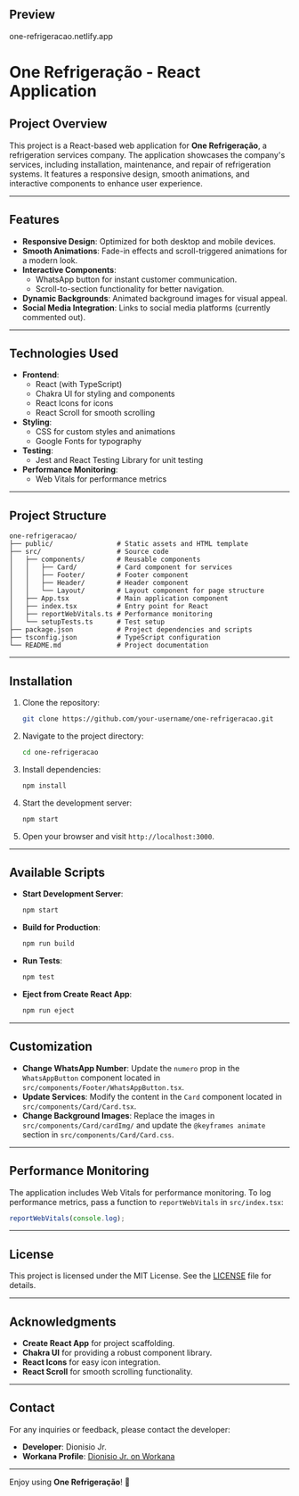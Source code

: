 ## **Preview**
one-refrigeracao.netlify.app


# One Refrigeração - React Application

## **Project Overview**
This project is a React-based web application for **One Refrigeração**, a refrigeration services company. The application showcases the company's services, including installation, maintenance, and repair of refrigeration systems. It features a responsive design, smooth animations, and interactive components to enhance user experience.

---

## **Features**
- **Responsive Design**: Optimized for both desktop and mobile devices.
- **Smooth Animations**: Fade-in effects and scroll-triggered animations for a modern look.
- **Interactive Components**:
  - WhatsApp button for instant customer communication.
  - Scroll-to-section functionality for better navigation.
- **Dynamic Backgrounds**: Animated background images for visual appeal.
- **Social Media Integration**: Links to social media platforms (currently commented out).

---

## **Technologies Used**
- **Frontend**:
  - React (with TypeScript)
  - Chakra UI for styling and components
  - React Icons for icons
  - React Scroll for smooth scrolling
- **Styling**:
  - CSS for custom styles and animations
  - Google Fonts for typography
- **Testing**:
  - Jest and React Testing Library for unit testing
- **Performance Monitoring**:
  - Web Vitals for performance metrics

---

## **Project Structure**
```
one-refrigeracao/
├── public/                # Static assets and HTML template
├── src/                   # Source code
│   ├── components/        # Reusable components
│   │   ├── Card/          # Card component for services
│   │   ├── Footer/        # Footer component
│   │   ├── Header/        # Header component
│   │   └── Layout/        # Layout component for page structure
│   ├── App.tsx            # Main application component
│   ├── index.tsx          # Entry point for React
│   ├── reportWebVitals.ts # Performance monitoring
│   └── setupTests.ts      # Test setup
├── package.json           # Project dependencies and scripts
├── tsconfig.json          # TypeScript configuration
└── README.md              # Project documentation
```

---

## **Installation**
1. Clone the repository:
   ```bash
   git clone https://github.com/your-username/one-refrigeracao.git
   ```
2. Navigate to the project directory:
   ```bash
   cd one-refrigeracao
   ```
3. Install dependencies:
   ```bash
   npm install
   ```
4. Start the development server:
   ```bash
   npm start
   ```
5. Open your browser and visit `http://localhost:3000`.

---

## **Available Scripts**
- **Start Development Server**:
  ```bash
  npm start
  ```
- **Build for Production**:
  ```bash
  npm run build
  ```
- **Run Tests**:
  ```bash
  npm test
  ```
- **Eject from Create React App**:
  ```bash
  npm run eject
  ```

---

## **Customization**
- **Change WhatsApp Number**:
  Update the `numero` prop in the `WhatsAppButton` component located in `src/components/Footer/WhatsAppButton.tsx`.
- **Update Services**:
  Modify the content in the `Card` component located in `src/components/Card/Card.tsx`.
- **Change Background Images**:
  Replace the images in `src/components/Card/cardImg/` and update the `@keyframes animate` section in `src/components/Card/Card.css`.

---

## **Performance Monitoring**
The application includes Web Vitals for performance monitoring. To log performance metrics, pass a function to `reportWebVitals` in `src/index.tsx`:
```typescript
reportWebVitals(console.log);
```

---

## **License**
This project is licensed under the MIT License. See the [LICENSE](LICENSE) file for details.

---

## **Acknowledgments**
- **Create React App** for project scaffolding.
- **Chakra UI** for providing a robust component library.
- **React Icons** for easy icon integration.
- **React Scroll** for smooth scrolling functionality.

---

## **Contact**
For any inquiries or feedback, please contact the developer:
- **Developer**: Dionisio Jr.
- **Workana Profile**: [Dionisio Jr. on Workana](https://www.workana.com/freelancer/1c944ab88433a73d9ef59a489eb16ffc)

---

Enjoy using **One Refrigeração**! 🚀
